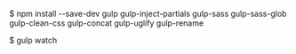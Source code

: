 $ npm install --save-dev gulp gulp-inject-partials gulp-sass gulp-sass-glob gulp-clean-css gulp-concat gulp-uglify gulp-rename

$ gulp watch

